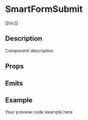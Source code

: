 <script setup>
import { ref } from 'vue';
import component from './index.vue'

</script>

# SmartFormSubmit

[[toc]]

## Description

Component description

## Props

<props-parser :props="component.props" />

## Emits

<emits-parser :emits="component.emits" />

## Example

<code-example>
<p>Your preview code example here</p>
<template v-slot:html>

```html
Your HTML code example here
```

</template>

<template v-slot:js>

```js
Your JS code example here
```

</template>
</code-example>
